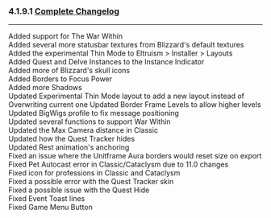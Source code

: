 ### 4.1.9.1 [Complete Changelog](https://github.com/eltreum0/eltruism/blob/main/Changelog.md)
___
Added support for The War Within  
Added several more statusbar textures from Blizzard's default textures  
Added the experimental Thin Mode to Eltruism > Installer > Layouts  
Added Quest and Delve Instances to the Instance Indicator  
Added more of Blizzard's skull icons  
Added Borders to Focus Power  
Added more Shadows  
Updated Experimental Thin Mode layout to add a new layout instead of Overwriting current one
Updated Border Frame Levels to allow higher levels  
Updated BigWigs profile to fix message positioning  
Updated several functions to support War Within  
Updated the Max Camera distance in Classic  
Updated how the Quest Tracker hides  
Updated Rest animation's anchoring  
Fixed an issue where the Unitframe Aura borders would reset size on export  
Fixed Pet Autocast error in Classic/Cataclysm due to 11.0 changes  
Fixed icon for professions in Classic and Cataclysm  
Fixed a possible error with the Quest Tracker skin  
Fixed a possible issue with the Quest Hide  
Fixed Event Toast lines  
Fixed Game Menu Button

